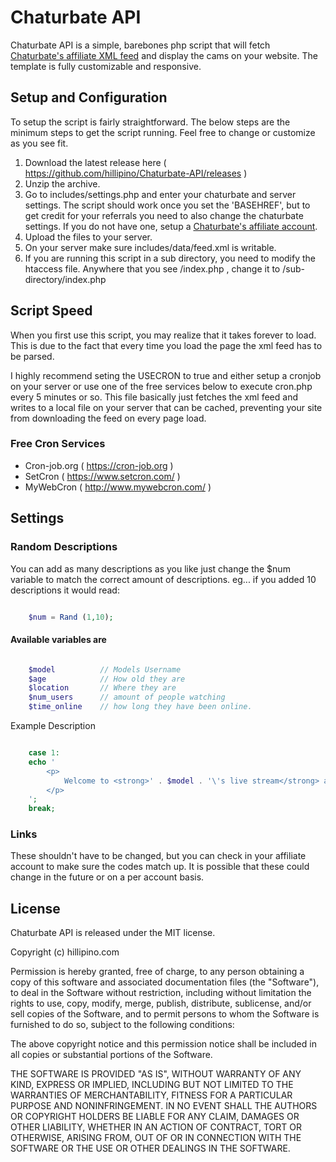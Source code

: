 # Chaturbate API

Chaturbate API is a simple, barebones php script that will fetch [Chaturbate's affiliate XML feed](http://affiliates.hillipino.com/jPqoq) and display the cams on your website. The template is fully customizable and responsive.


## Setup and Configuration

To setup the script is fairly straightforward. The below steps are the minimum steps to get the script running. Feel free to change or customize as you see fit.

1. Download the latest release here ( https://github.com/hillipino/Chaturbate-API/releases )
2. Unzip the archive.
3. Go to includes/settings.php and enter your chaturbate and server settings. The script should work once you set the 'BASEHREF', but to get credit for your referrals you need to also change the chaturbate settings. If you do not have one, setup a [Chaturbate's affiliate account](http://affiliates.hillipino.com/jPqoq).</a>
4. Upload the files to your server.
5. On your server make sure includes/data/feed.xml is writable.
6. If you are running this script in a sub directory, you need to modify the htaccess file. Anywhere that you see /index.php , change it to /sub-directory/index.php


## Script Speed

When you first use this script, you may realize that it takes forever to load. This is due to the fact that every time you load the page the xml feed has to be parsed.

I highly recommend seting the USECRON to true and either setup a cronjob on your server or use one of the free services below to execute cron.php every 5 minutes or so. This file basically just fetches the xml feed and writes to a local file on your server that can be cached, preventing your site from downloading the feed on every page load.

### Free Cron Services

- Cron-job.org ( https://cron-job.org )
- SetCron ( https://www.setcron.com/ )
- MyWebCron ( http://www.mywebcron.com/ )


## Settings


### Random Descriptions

You can add as many descriptions as you like just change the $num variable to match the correct amount of descriptions. eg... if you added 10 descriptions it would read:

```php

	$num = Rand (1,10);

```

#### Available variables are 

```php

	$model 			// Models Username
	$age 	 		// How old they are
	$location		// Where they are
	$num_users		// amount of people watching
	$time_online	// how long they have been online.

```

Example Description

```php

	case 1:
	echo '
		<p>
			Welcome to <strong>' . $model . '\'s live stream</strong> and chat room! Watching ' . $model . ' getting naked, fucking, sucking, etc... is <storng>completely FREE</strong>! However, to chat with ' . $model . ', view ' . $model . '\'s private profile photos and video clips, and many more member-only features... you\'ll need a <a href="' . LINK_SIGNUP . '" class="external">FREE account</a>. Right now, ' . $model . ' is responding live to viewers... <a href="' . LINK_SIGNUP . '" class="external">Create your free account</a> now to join in on the fun!
		</p>
	';
	break;
```


### Links

These shouldn't have to be changed, but you can check in your affiliate account to make sure the codes match up. It is possible that these could change in the future or on a per account basis.


## License

Chaturbate API is released under the MIT license.

Copyright (c) hillipino.com

Permission is hereby granted, free of charge, to any person obtaining a copy of this software and associated documentation files (the "Software"), to deal in the Software without restriction, including without limitation the rights to use, copy, modify, merge, publish, distribute, sublicense, and/or sell copies of the Software, and to permit persons to whom the Software is furnished to do so, subject to the following conditions:

The above copyright notice and this permission notice shall be included in all copies or substantial portions of the Software.

THE SOFTWARE IS PROVIDED "AS IS", WITHOUT WARRANTY OF ANY KIND, EXPRESS OR IMPLIED, INCLUDING BUT NOT LIMITED TO THE WARRANTIES OF MERCHANTABILITY, FITNESS FOR A PARTICULAR PURPOSE AND NONINFRINGEMENT. IN NO EVENT SHALL THE AUTHORS OR COPYRIGHT HOLDERS BE LIABLE FOR ANY CLAIM, DAMAGES OR OTHER LIABILITY, WHETHER IN AN ACTION OF CONTRACT, TORT OR OTHERWISE, ARISING FROM, OUT OF OR IN CONNECTION WITH THE SOFTWARE OR THE USE OR OTHER DEALINGS IN THE SOFTWARE.
